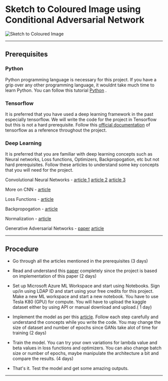 # Sketch to Coloured Image using Conditional Adversarial Network

![Sketch to Coloured Image](https://miro.medium.com/max/2400/1*sOHB4IYP-a1T2qBcZCoPow.jpeg)

<hr>

## Prerequisites

### Python 

Python programming language is necessary for this project. If you have a grip over any other programming language, it wouldnt take much time to learn Python. You can follow this tutorial [Python](https://github.com/wncc/learners-space/tree/master/Python) .

###  Tensorflow

It is preferred that you have used a deep learning framework in the past especially tensorflow. We will write the code for the project in Tensorflow but this is not a hard prerequisite. Follow this [official documentation](https://www.tensorflow.org/api_docs/python/tf/all_symbols) of tensorflow as a reference throughout the project.

### Deep Learning

It is preferred that you are familiar with deep learning concepts such as Neural networks, Loss functions, Optimizers, Backpropogation, etc but not hard prerequisites. Follow these articles to understand some key concepts that you will need for the project.

Convolutional Neural Networks - [article 1](https://medium.com/@RaghavPrabhu/understanding-of-convolutional-neural-network-cnn-deep-learning-99760835f148) [article 2](https://adeshpande3.github.io/adeshpande3.github.io/A-Beginner's-Guide-To-Understanding-Convolutional-Neural-Networks/) [article 3](https://medium.com/datadriveninvestor/convolutional-neural-network-cnn-simplified-ecafd4ee52c5)

More on CNN - [article](https://stanford.edu/~shervine/teaching/cs-230/cheatsheet-convolutional-neural-networks)

Loss Functions - [article](https://towardsdatascience.com/understanding-different-loss-functions-for-neural-networks-dd1ed0274718)

Backpropogation - [article](https://medium.com/@pavisj/convolutions-and-backpropagations-46026a8f5d2c)

Normalization - [article](https://medium.com/techspace-usict/normalization-techniques-in-deep-neural-networks-9121bf100d8)

Generative Adversarial Networks - [paper](https://arxiv.org/pdf/1406.2661.pdf) [article](https://machinelearningmastery.com/what-are-generative-adversarial-networks-gans/)


<hr>

## Procedure

- Go through all the articles mentioned in the prerequisites (3 days)

- Read and understand this [paper](https://arxiv.org/pdf/1611.07004.pdf) completely since the project is based on implementation of this paper (2 days)

- Set up Microsoft Azure ML Workspace and start using Notebooks. Sign up/in using LDAP ID and start using your free credits for this project. Make a new ML workspace and start a new notebook. You have to use Tesla K80 (GPU) for compute. You will have to upload the kaggle dataset either by using API or manual download and upload.( 1 day)

- Implement the model as per this [article](https://towardsdatascience.com/generative-adversarial-networks-gans-89ef35a60b69). Follow each step carefully and understand the concepts while you write the code. You may change the size of dataset and number of epochs since GANs take alot of time for training (2 days)

- Train the model. You can try your own variations for lambda value and beta values in loss functions and optimizers. You can also change batch size or number of epochs, maybe manipulate the architecture a bit and compare the results. (4 days)

- That's it. Test the model and get some amazing outputs.

<hr>
